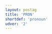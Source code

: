 ```yaml
---
layout: postag
title: 'PRON'
shortdef: 'pronoun'
udver: '2'
---
```

<!-- Interlanguage links updated Po 11. listopadu 2024, 20:09:25 CET -->
